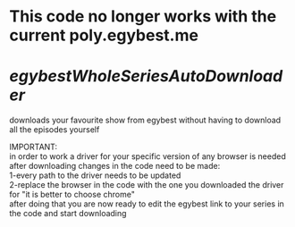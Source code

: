 # This code no longer works with the current poly.egybest.me    
# _egybestWholeSeriesAutoDownloader_  
downloads your favourite show from egybest without having to download all the episodes yourself  
  
IMPORTANT:  
  in order to work a driver for your specific version of any browser is needed  
  after downloading changes in the code need to be made:  
    1-every path to the driver needs to be updated    
    2-replace the browser in the code with the one you downloaded the driver for "it is better to choose chrome"  
   after doing that you are now ready to edit the egybest link to your series in the code and start downloading
